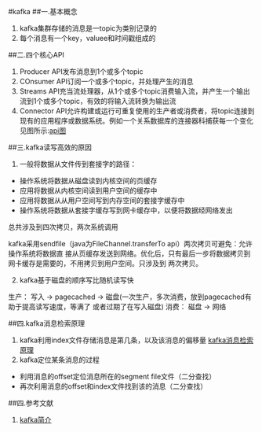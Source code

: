 #kafka
##一.基本概念
1. kafka集群存储的消息是一topic为类别记录的
2. 每个消息有一个key，valuee和时间戳组成的

##二.四个核心API
1. Producer API发布消息到1个或多个topic
2. COnsumer API订阅一个或多个topic，并处理产生的消息
3. Streams API充当流处理器，从1个或多个topic消费输入流，并产生一个输出流到1个或多个topic，有效的将输入流转换为输出流
4. Connector API允许构建或运行可重复使用的生产者或消费者，将topic连接到现有的应用程序或数据系统。例如一个关系数据库的连接器科捕获每一个变化
见图所示:[api图](https://github.com/gjsuper/markdown/blob/master/images/kafka/coreApi.png)

##三.kafka读写高效的原因
1. 一般将数据从文件传到套接字的路径：
 * 操作系统将数据从磁盘读到内核空间的页缓存
 * 应用将数据从内核空间读到用户空间的缓存中
 * 应用将数据从从用户空间写到内存空间的套接字缓存中
 * 操作系统将数据从套接字缓存写到网卡缓存中，以便将数据经网络发出

 总共涉及到四次拷贝，两次系统调用

 kafka采用sendfile（java为FileChannel.transferTo api）两次拷贝可避免：允许操作系统将数据直 接从页缓存发送到网络。优化后，只有最后一步将数据拷贝到网卡缓存是需要的，不用拷贝到用户空间。只涉及到 两次拷贝。

2. kafka基于磁盘的顺序写比随机读写快

生产： 写入 -> pagecached -> 磁盘(一次生产，多次消费，放到pagecached有助于提高读写速度，等满了  或者过期了在写入磁盘)
消费： 磁盘 -> 网络

##四.kafka消息检索原理
1. kafka利用index文件存储消息是第几条，以及该消息的偏移量
[kafka消息检索原理](https://github.com/gjsuper/markdown/blob/master/images/kafka/%E6%B6%88%E6%81%AF%E6%A3%80%E7%B4%A2.PNG)
2. kafka定位某条消息的过程
 - 利用消息的offset定位消息所在的segment file文件（二分查找）
 - 再次利用消息的offset和index文件找到该的消息（二分查找）

##四.参考文献
1. [kafka简介](https://www.cnblogs.com/likehua/p/3999538.html)
